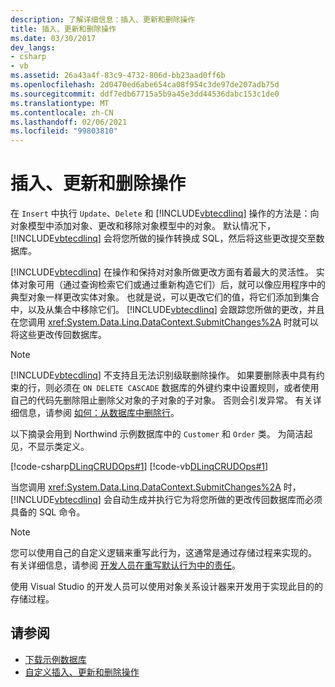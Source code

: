 ```yaml
---
description: 了解详细信息：插入、更新和删除操作
title: 插入、更新和删除操作
ms.date: 03/30/2017
dev_langs:
- csharp
- vb
ms.assetid: 26a43a4f-83c9-4732-806d-bb23aad0ff6b
ms.openlocfilehash: 2d0470ed6abe654ca08f954c3de97de207adb75d
ms.sourcegitcommit: ddf7edb67715a5b9a45e3dd44536dabc153c1de0
ms.translationtype: MT
ms.contentlocale: zh-CN
ms.lasthandoff: 02/06/2021
ms.locfileid: "99803810"
---
```

# <a name="insert-update-and-delete-operations"></a>插入、更新和删除操作

在 `Insert` 中执行 `Update`、`Delete` 和 [!INCLUDE[vbtecdlinq](../../../../../../includes/vbtecdlinq-md.md)] 操作的方法是：向对象模型中添加对象、更改和移除对象模型中的对象。 默认情况下，[!INCLUDE[vbtecdlinq](../../../../../../includes/vbtecdlinq-md.md)] 会将您所做的操作转换成 SQL，然后将这些更改提交至数据库。

[!INCLUDE[vbtecdlinq](../../../../../../includes/vbtecdlinq-md.md)] 在操作和保持对对象所做更改方面有着最大的灵活性。 实体对象可用（通过查询检索它们或通过重新构造它们）后，就可以像应用程序中的典型对象一样更改实体对象。 也就是说，可以更改它们的值，将它们添加到集合中，以及从集合中移除它们。 [!INCLUDE[vbtecdlinq](../../../../../../includes/vbtecdlinq-md.md)] 会跟踪您所做的更改，并且在您调用 <xref:System.Data.Linq.DataContext.SubmitChanges%2A> 时就可以将这些更改传回数据库。

> [!NOTE]
> [!INCLUDE[vbtecdlinq](../../../../../../includes/vbtecdlinq-md.md)] 不支持且无法识别级联删除操作。 如果要删除表中具有约束的行，则必须在 `ON DELETE CASCADE` 数据库的外键约束中设置规则，或者使用自己的代码先删除阻止删除父对象的子对象的子对象。 否则会引发异常。 有关详细信息，请参阅 [如何：从数据库中删除行](how-to-delete-rows-from-the-database.md)。

以下摘录会用到 Northwind 示例数据库中的 `Customer` 和 `Order` 类。 为简洁起见，不显示类定义。

[!code-csharp[DLinqCRUDOps#1](../../../../../../samples/snippets/csharp/VS_Snippets_Data/DLinqCRUDOps/cs/Program.cs#1)]
[!code-vb[DLinqCRUDOps#1](../../../../../../samples/snippets/visualbasic/VS_Snippets_Data/DLinqCRUDOps/vb/Module1.vb#1)]

当您调用 <xref:System.Data.Linq.DataContext.SubmitChanges%2A> 时，[!INCLUDE[vbtecdlinq](../../../../../../includes/vbtecdlinq-md.md)] 会自动生成并执行它为将您所做的更改传回数据库而必须具备的 SQL 命令。

> [!NOTE]
> 您可以使用自己的自定义逻辑来重写此行为，这通常是通过存储过程来实现的。 有关详细信息，请参阅 [开发人员在重写默认行为中的责任](responsibilities-of-the-developer-in-overriding-default-behavior.md)。
>
> 使用 Visual Studio 的开发人员可以使用对象关系设计器来开发用于实现此目的的存储过程。

## <a name="see-also"></a>请参阅

- [下载示例数据库](downloading-sample-databases.md)
- [自定义插入、更新和删除操作](customizing-insert-update-and-delete-operations.md)
